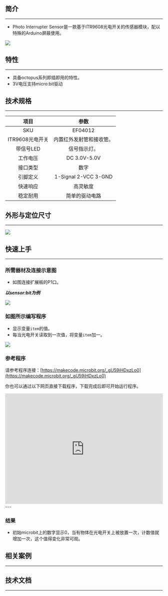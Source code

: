 ## 简介
---
- Photo Interrupter Sensor是一款基于ITR9608光电开关的传感器模块，配以特殊的Arduino屏蔽使用。

 ![](https://i.imgur.com/xxZhvK9.jpg)

## 特性
---
- 具备octopus系列即插即用的特性。
- 3V电压支持micro:bit驱动

## 技术规格
---
项目 | 参数 
:-: | :-: 
SKU|EF04012
ITR9608光电开关|内置红外发射管和接收管。
带信号LED|信号指示灯。
工作电压|DC 3.0V-5.0V
接口类型|数字
引脚定义|1-Signal 2-VCC 3-GND
快速响应|高灵敏度
稳定耐用|简单的驱动电路

## 外形与定位尺寸
---
 ![](https://i.imgur.com/J7MA9tb.jpg)

## 快速上手
---
### 所需器材及连接示意图
- 如图连接扩展板的P1口。

***以sensor:bit为例***

 ![](https://i.imgur.com/bh7oR62.png)

### 如图所示编写程序
- 显示变量`item`的值。
- 每当光电开关读取到一次值，将变量`item`加一。

 ![](https://i.imgur.com/3QyTFDO.png)

### 参考程序

请参考程序连接：[https://makecode.microbit.org/_gU59iHDxzLo0](https://makecode.microbit.org/_gU59iHDxzLo0)

你也可以通过以下网页直接下载程序，下载完成后即可开始运行程序。

<div style="position:relative;height:0;padding-bottom:70%;overflow:hidden;"><iframe style="position:absolute;top:0;left:0;width:100%;height:100%;" src="https://makecode.microbit.org/#pub:_gU59iHDxzLo0" frameborder="0" sandbox="allow-popups allow-forms allow-scripts allow-same-origin"></iframe></div>  
---

### 结果
- 初始microbit上的数字显示0，当有物体在光电开关上被放置一次，计数值就增加一次，这个值得变化非常可观。

## 相关案例
---

## 技术文档
---
